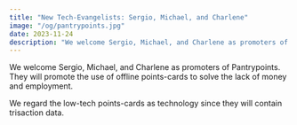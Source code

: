 ```yaml
---
title: "New Tech-Evangelists: Sergio, Michael, and Charlene"
image: "/og/pantrypoints.jpg"
date: 2023-11-24
description: "We welcome Sergio, Michael, and Charlene as promoters of Pantrypoints"
---
```


We welcome Sergio, Michael, and Charlene as promoters of Pantrypoints. They will promote the use of offline points-cards to solve the lack of money and employment. 

We regard the low-tech points-cards as technology since they will contain trisaction data. 
